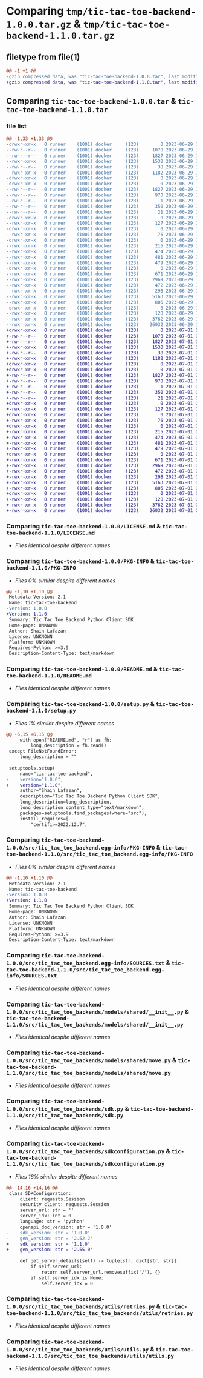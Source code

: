 # Comparing `tmp/tic-tac-toe-backend-1.0.0.tar.gz` & `tmp/tic-tac-toe-backend-1.1.0.tar.gz`

## filetype from file(1)

```diff
@@ -1 +1 @@
-gzip compressed data, was "tic-tac-toe-backend-1.0.0.tar", last modified: Thu Jun 29 19:50:26 2023, max compression
+gzip compressed data, was "tic-tac-toe-backend-1.1.0.tar", last modified: Sat Jul  1 01:59:15 2023, max compression
```

## Comparing `tic-tac-toe-backend-1.0.0.tar` & `tic-tac-toe-backend-1.1.0.tar`

### file list

```diff
@@ -1,33 +1,33 @@
-drwxr-xr-x   0 runner    (1001) docker     (123)        0 2023-06-29 19:50:26.207725 tic-tac-toe-backend-1.0.0/
--rw-r--r--   0 runner    (1001) docker     (123)     1070 2023-06-29 19:50:15.000000 tic-tac-toe-backend-1.0.0/LICENSE.md
--rw-r--r--   0 runner    (1001) docker     (123)     1827 2023-06-29 19:50:26.203725 tic-tac-toe-backend-1.0.0/PKG-INFO
--rwxr-xr-x   0 runner    (1001) docker     (123)     1530 2023-06-29 19:50:15.000000 tic-tac-toe-backend-1.0.0/README.md
--rw-r--r--   0 runner    (1001) docker     (123)       38 2023-06-29 19:50:26.207725 tic-tac-toe-backend-1.0.0/setup.cfg
--rwxr-xr-x   0 runner    (1001) docker     (123)     1182 2023-06-29 19:50:15.000000 tic-tac-toe-backend-1.0.0/setup.py
-drwxr-xr-x   0 runner    (1001) docker     (123)        0 2023-06-29 19:50:26.203725 tic-tac-toe-backend-1.0.0/src/
-drwxr-xr-x   0 runner    (1001) docker     (123)        0 2023-06-29 19:50:26.203725 tic-tac-toe-backend-1.0.0/src/tic_tac_toe_backend.egg-info/
--rw-r--r--   0 runner    (1001) docker     (123)     1827 2023-06-29 19:50:26.000000 tic-tac-toe-backend-1.0.0/src/tic_tac_toe_backend.egg-info/PKG-INFO
--rw-r--r--   0 runner    (1001) docker     (123)      970 2023-06-29 19:50:26.000000 tic-tac-toe-backend-1.0.0/src/tic_tac_toe_backend.egg-info/SOURCES.txt
--rw-r--r--   0 runner    (1001) docker     (123)        1 2023-06-29 19:50:26.000000 tic-tac-toe-backend-1.0.0/src/tic_tac_toe_backend.egg-info/dependency_links.txt
--rw-r--r--   0 runner    (1001) docker     (123)      350 2023-06-29 19:50:26.000000 tic-tac-toe-backend-1.0.0/src/tic_tac_toe_backend.egg-info/requires.txt
--rw-r--r--   0 runner    (1001) docker     (123)       21 2023-06-29 19:50:26.000000 tic-tac-toe-backend-1.0.0/src/tic_tac_toe_backend.egg-info/top_level.txt
-drwxr-xr-x   0 runner    (1001) docker     (123)        0 2023-06-29 19:50:26.203725 tic-tac-toe-backend-1.0.0/src/tic_tac_toe_backends/
--rwxr-xr-x   0 runner    (1001) docker     (123)      127 2023-06-29 19:50:15.000000 tic-tac-toe-backend-1.0.0/src/tic_tac_toe_backends/__init__.py
-drwxr-xr-x   0 runner    (1001) docker     (123)        0 2023-06-29 19:50:26.203725 tic-tac-toe-backend-1.0.0/src/tic_tac_toe_backends/models/
--rwxr-xr-x   0 runner    (1001) docker     (123)       76 2023-06-29 19:50:15.000000 tic-tac-toe-backend-1.0.0/src/tic_tac_toe_backends/models/__init__.py
-drwxr-xr-x   0 runner    (1001) docker     (123)        0 2023-06-29 19:50:26.203725 tic-tac-toe-backend-1.0.0/src/tic_tac_toe_backends/models/operations/
--rwxr-xr-x   0 runner    (1001) docker     (123)      215 2023-06-29 19:50:15.000000 tic-tac-toe-backend-1.0.0/src/tic_tac_toe_backends/models/operations/__init__.py
--rwxr-xr-x   0 runner    (1001) docker     (123)      474 2023-06-29 19:50:15.000000 tic-tac-toe-backend-1.0.0/src/tic_tac_toe_backends/models/operations/get_.py
--rwxr-xr-x   0 runner    (1001) docker     (123)      481 2023-06-29 19:50:15.000000 tic-tac-toe-backend-1.0.0/src/tic_tac_toe_backends/models/operations/get_version.py
--rwxr-xr-x   0 runner    (1001) docker     (123)      479 2023-06-29 19:50:15.000000 tic-tac-toe-backend-1.0.0/src/tic_tac_toe_backends/models/operations/put_games.py
-drwxr-xr-x   0 runner    (1001) docker     (123)        0 2023-06-29 19:50:26.203725 tic-tac-toe-backend-1.0.0/src/tic_tac_toe_backends/models/shared/
--rwxr-xr-x   0 runner    (1001) docker     (123)      671 2023-06-29 19:50:15.000000 tic-tac-toe-backend-1.0.0/src/tic_tac_toe_backends/models/shared/__init__.py
--rwxr-xr-x   0 runner    (1001) docker     (123)     2969 2023-06-29 19:50:15.000000 tic-tac-toe-backend-1.0.0/src/tic_tac_toe_backends/models/shared/move.py
--rwxr-xr-x   0 runner    (1001) docker     (123)      472 2023-06-29 19:50:15.000000 tic-tac-toe-backend-1.0.0/src/tic_tac_toe_backends/models/shared/moveparameter.py
--rwxr-xr-x   0 runner    (1001) docker     (123)      298 2023-06-29 19:50:15.000000 tic-tac-toe-backend-1.0.0/src/tic_tac_toe_backends/models/shared/version.py
--rwxr-xr-x   0 runner    (1001) docker     (123)     5163 2023-06-29 19:50:15.000000 tic-tac-toe-backend-1.0.0/src/tic_tac_toe_backends/sdk.py
--rwxr-xr-x   0 runner    (1001) docker     (123)      805 2023-06-29 19:50:15.000000 tic-tac-toe-backend-1.0.0/src/tic_tac_toe_backends/sdkconfiguration.py
-drwxr-xr-x   0 runner    (1001) docker     (123)        0 2023-06-29 19:50:26.203725 tic-tac-toe-backend-1.0.0/src/tic_tac_toe_backends/utils/
--rwxr-xr-x   0 runner    (1001) docker     (123)      120 2023-06-29 19:50:15.000000 tic-tac-toe-backend-1.0.0/src/tic_tac_toe_backends/utils/__init__.py
--rwxr-xr-x   0 runner    (1001) docker     (123)     3762 2023-06-29 19:50:15.000000 tic-tac-toe-backend-1.0.0/src/tic_tac_toe_backends/utils/retries.py
--rwxr-xr-x   0 runner    (1001) docker     (123)    26032 2023-06-29 19:50:15.000000 tic-tac-toe-backend-1.0.0/src/tic_tac_toe_backends/utils/utils.py
+drwxr-xr-x   0 runner    (1001) docker     (123)        0 2023-07-01 01:59:15.834980 tic-tac-toe-backend-1.1.0/
+-rw-r--r--   0 runner    (1001) docker     (123)     1070 2023-07-01 01:59:05.000000 tic-tac-toe-backend-1.1.0/LICENSE.md
+-rw-r--r--   0 runner    (1001) docker     (123)     1827 2023-07-01 01:59:15.834980 tic-tac-toe-backend-1.1.0/PKG-INFO
+-rwxr-xr-x   0 runner    (1001) docker     (123)     1530 2023-07-01 01:59:05.000000 tic-tac-toe-backend-1.1.0/README.md
+-rw-r--r--   0 runner    (1001) docker     (123)       38 2023-07-01 01:59:15.834980 tic-tac-toe-backend-1.1.0/setup.cfg
+-rwxr-xr-x   0 runner    (1001) docker     (123)     1182 2023-07-01 01:59:05.000000 tic-tac-toe-backend-1.1.0/setup.py
+drwxr-xr-x   0 runner    (1001) docker     (123)        0 2023-07-01 01:59:15.834980 tic-tac-toe-backend-1.1.0/src/
+drwxr-xr-x   0 runner    (1001) docker     (123)        0 2023-07-01 01:59:15.834980 tic-tac-toe-backend-1.1.0/src/tic_tac_toe_backend.egg-info/
+-rw-r--r--   0 runner    (1001) docker     (123)     1827 2023-07-01 01:59:15.000000 tic-tac-toe-backend-1.1.0/src/tic_tac_toe_backend.egg-info/PKG-INFO
+-rw-r--r--   0 runner    (1001) docker     (123)      970 2023-07-01 01:59:15.000000 tic-tac-toe-backend-1.1.0/src/tic_tac_toe_backend.egg-info/SOURCES.txt
+-rw-r--r--   0 runner    (1001) docker     (123)        1 2023-07-01 01:59:15.000000 tic-tac-toe-backend-1.1.0/src/tic_tac_toe_backend.egg-info/dependency_links.txt
+-rw-r--r--   0 runner    (1001) docker     (123)      350 2023-07-01 01:59:15.000000 tic-tac-toe-backend-1.1.0/src/tic_tac_toe_backend.egg-info/requires.txt
+-rw-r--r--   0 runner    (1001) docker     (123)       21 2023-07-01 01:59:15.000000 tic-tac-toe-backend-1.1.0/src/tic_tac_toe_backend.egg-info/top_level.txt
+drwxr-xr-x   0 runner    (1001) docker     (123)        0 2023-07-01 01:59:15.834980 tic-tac-toe-backend-1.1.0/src/tic_tac_toe_backends/
+-rwxr-xr-x   0 runner    (1001) docker     (123)      127 2023-07-01 01:59:05.000000 tic-tac-toe-backend-1.1.0/src/tic_tac_toe_backends/__init__.py
+drwxr-xr-x   0 runner    (1001) docker     (123)        0 2023-07-01 01:59:15.834980 tic-tac-toe-backend-1.1.0/src/tic_tac_toe_backends/models/
+-rwxr-xr-x   0 runner    (1001) docker     (123)       76 2023-07-01 01:59:05.000000 tic-tac-toe-backend-1.1.0/src/tic_tac_toe_backends/models/__init__.py
+drwxr-xr-x   0 runner    (1001) docker     (123)        0 2023-07-01 01:59:15.834980 tic-tac-toe-backend-1.1.0/src/tic_tac_toe_backends/models/operations/
+-rwxr-xr-x   0 runner    (1001) docker     (123)      215 2023-07-01 01:59:05.000000 tic-tac-toe-backend-1.1.0/src/tic_tac_toe_backends/models/operations/__init__.py
+-rwxr-xr-x   0 runner    (1001) docker     (123)      474 2023-07-01 01:59:05.000000 tic-tac-toe-backend-1.1.0/src/tic_tac_toe_backends/models/operations/get_.py
+-rwxr-xr-x   0 runner    (1001) docker     (123)      481 2023-07-01 01:59:05.000000 tic-tac-toe-backend-1.1.0/src/tic_tac_toe_backends/models/operations/get_version.py
+-rwxr-xr-x   0 runner    (1001) docker     (123)      479 2023-07-01 01:59:05.000000 tic-tac-toe-backend-1.1.0/src/tic_tac_toe_backends/models/operations/put_games.py
+drwxr-xr-x   0 runner    (1001) docker     (123)        0 2023-07-01 01:59:15.834980 tic-tac-toe-backend-1.1.0/src/tic_tac_toe_backends/models/shared/
+-rwxr-xr-x   0 runner    (1001) docker     (123)      671 2023-07-01 01:59:05.000000 tic-tac-toe-backend-1.1.0/src/tic_tac_toe_backends/models/shared/__init__.py
+-rwxr-xr-x   0 runner    (1001) docker     (123)     2969 2023-07-01 01:59:05.000000 tic-tac-toe-backend-1.1.0/src/tic_tac_toe_backends/models/shared/move.py
+-rwxr-xr-x   0 runner    (1001) docker     (123)      472 2023-07-01 01:59:05.000000 tic-tac-toe-backend-1.1.0/src/tic_tac_toe_backends/models/shared/moveparameter.py
+-rwxr-xr-x   0 runner    (1001) docker     (123)      298 2023-07-01 01:59:05.000000 tic-tac-toe-backend-1.1.0/src/tic_tac_toe_backends/models/shared/version.py
+-rwxr-xr-x   0 runner    (1001) docker     (123)     5163 2023-07-01 01:59:05.000000 tic-tac-toe-backend-1.1.0/src/tic_tac_toe_backends/sdk.py
+-rwxr-xr-x   0 runner    (1001) docker     (123)      805 2023-07-01 01:59:05.000000 tic-tac-toe-backend-1.1.0/src/tic_tac_toe_backends/sdkconfiguration.py
+drwxr-xr-x   0 runner    (1001) docker     (123)        0 2023-07-01 01:59:15.834980 tic-tac-toe-backend-1.1.0/src/tic_tac_toe_backends/utils/
+-rwxr-xr-x   0 runner    (1001) docker     (123)      120 2023-07-01 01:59:05.000000 tic-tac-toe-backend-1.1.0/src/tic_tac_toe_backends/utils/__init__.py
+-rwxr-xr-x   0 runner    (1001) docker     (123)     3762 2023-07-01 01:59:05.000000 tic-tac-toe-backend-1.1.0/src/tic_tac_toe_backends/utils/retries.py
+-rwxr-xr-x   0 runner    (1001) docker     (123)    26032 2023-07-01 01:59:05.000000 tic-tac-toe-backend-1.1.0/src/tic_tac_toe_backends/utils/utils.py
```

### Comparing `tic-tac-toe-backend-1.0.0/LICENSE.md` & `tic-tac-toe-backend-1.1.0/LICENSE.md`

 * *Files identical despite different names*

### Comparing `tic-tac-toe-backend-1.0.0/PKG-INFO` & `tic-tac-toe-backend-1.1.0/PKG-INFO`

 * *Files 0% similar despite different names*

```diff
@@ -1,10 +1,10 @@
 Metadata-Version: 2.1
 Name: tic-tac-toe-backend
-Version: 1.0.0
+Version: 1.1.0
 Summary: Tic Tac Toe Backend Python Client SDK
 Home-page: UNKNOWN
 Author: Shain Lafazan
 License: UNKNOWN
 Platform: UNKNOWN
 Requires-Python: >=3.9
 Description-Content-Type: text/markdown
```

### Comparing `tic-tac-toe-backend-1.0.0/README.md` & `tic-tac-toe-backend-1.1.0/README.md`

 * *Files identical despite different names*

### Comparing `tic-tac-toe-backend-1.0.0/setup.py` & `tic-tac-toe-backend-1.1.0/setup.py`

 * *Files 1% similar despite different names*

```diff
@@ -6,15 +6,15 @@
     with open("README.md", "r") as fh:
         long_description = fh.read()
 except FileNotFoundError:
     long_description = ""
 
 setuptools.setup(
     name="tic-tac-toe-backend",
-    version="1.0.0",
+    version="1.1.0",
     author="Shain Lafazan",
     description="Tic Tac Toe Backend Python Client SDK",
     long_description=long_description,
     long_description_content_type="text/markdown",
     packages=setuptools.find_packages(where="src"),
     install_requires=[
         "certifi>=2022.12.7",
```

### Comparing `tic-tac-toe-backend-1.0.0/src/tic_tac_toe_backend.egg-info/PKG-INFO` & `tic-tac-toe-backend-1.1.0/src/tic_tac_toe_backend.egg-info/PKG-INFO`

 * *Files 0% similar despite different names*

```diff
@@ -1,10 +1,10 @@
 Metadata-Version: 2.1
 Name: tic-tac-toe-backend
-Version: 1.0.0
+Version: 1.1.0
 Summary: Tic Tac Toe Backend Python Client SDK
 Home-page: UNKNOWN
 Author: Shain Lafazan
 License: UNKNOWN
 Platform: UNKNOWN
 Requires-Python: >=3.9
 Description-Content-Type: text/markdown
```

### Comparing `tic-tac-toe-backend-1.0.0/src/tic_tac_toe_backend.egg-info/SOURCES.txt` & `tic-tac-toe-backend-1.1.0/src/tic_tac_toe_backend.egg-info/SOURCES.txt`

 * *Files identical despite different names*

### Comparing `tic-tac-toe-backend-1.0.0/src/tic_tac_toe_backends/models/shared/__init__.py` & `tic-tac-toe-backend-1.1.0/src/tic_tac_toe_backends/models/shared/__init__.py`

 * *Files identical despite different names*

### Comparing `tic-tac-toe-backend-1.0.0/src/tic_tac_toe_backends/models/shared/move.py` & `tic-tac-toe-backend-1.1.0/src/tic_tac_toe_backends/models/shared/move.py`

 * *Files identical despite different names*

### Comparing `tic-tac-toe-backend-1.0.0/src/tic_tac_toe_backends/sdk.py` & `tic-tac-toe-backend-1.1.0/src/tic_tac_toe_backends/sdk.py`

 * *Files identical despite different names*

### Comparing `tic-tac-toe-backend-1.0.0/src/tic_tac_toe_backends/sdkconfiguration.py` & `tic-tac-toe-backend-1.1.0/src/tic_tac_toe_backends/sdkconfiguration.py`

 * *Files 16% similar despite different names*

```diff
@@ -14,16 +14,16 @@
 class SDKConfiguration:
     client: requests.Session
     security_client: requests.Session
     server_url: str = ''
     server_idx: int = 0
     language: str = 'python'
     openapi_doc_version: str = '1.0.0'
-    sdk_version: str = '1.0.0'
-    gen_version: str = '2.52.2'
+    sdk_version: str = '1.1.0'
+    gen_version: str = '2.55.0'
 
     def get_server_details(self) -> tuple[str, dict[str, str]]:
         if self.server_url:
             return self.server_url.removesuffix('/'), {}
         if self.server_idx is None:
             self.server_idx = 0
```

### Comparing `tic-tac-toe-backend-1.0.0/src/tic_tac_toe_backends/utils/retries.py` & `tic-tac-toe-backend-1.1.0/src/tic_tac_toe_backends/utils/retries.py`

 * *Files identical despite different names*

### Comparing `tic-tac-toe-backend-1.0.0/src/tic_tac_toe_backends/utils/utils.py` & `tic-tac-toe-backend-1.1.0/src/tic_tac_toe_backends/utils/utils.py`

 * *Files identical despite different names*

